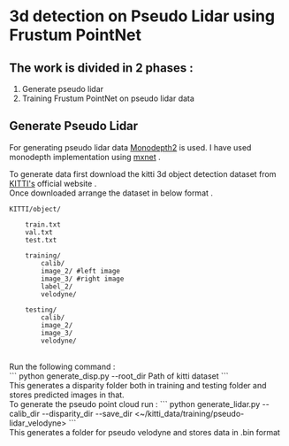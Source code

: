 # 3d detection on Pseudo Lidar using Frustum PointNet

## The work is divided in 2 phases : <br>
1. Generate pseudo lidar
2. Training Frustum PointNet on pseudo lidar data

## Generate Pseudo Lidar <br>
For generating pseudo lidar data [Monodepth2](https://arxiv.org/abs/1806.01260) is used. I have used monodepth implementation using [mxnet](https://cv.gluon.ai/build/examples_depth/index.html) .

To generate data first download the kitti 3d object detection dataset from [KITTI's](http://www.cvlibs.net/datasets/kitti/eval_object.php?obj_benchmark=3d) official website . <br>
Once downloaded arrange the dataset in below format .
```angular2html
KITTI/object/
    
    train.txt
    val.txt
    test.txt 
    
    training/
        calib/
        image_2/ #left image
        image_3/ #right image
        label_2/
        velodyne/ 

    testing/
        calib/
        image_2/
        image_3/
        velodyne/
```
<br>
Run the following command : <br>
```  
python generate_disp.py --root_dir Path of kitti dataset
``` 
<br>
This generates a disparity folder both in training and testing folder and stores predicted images in that. <br>
To generate the pseudo point cloud run : 
```
python generate_lidar.py --calib_dir <kitti calib path> --disparity_dir <Disparity path> --save_dir <~/kitti_data/training/pseudo-lidar_velodyne>
```
<br>
This generates a folder for pseudo velodyne and stores data in .bin format



